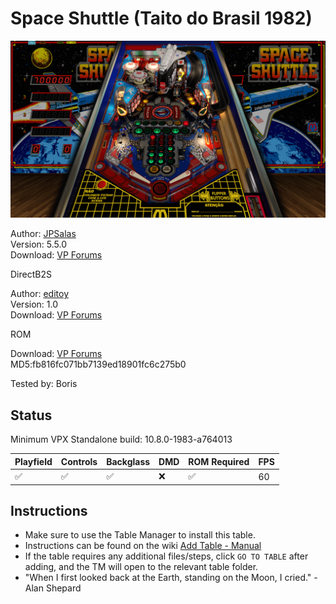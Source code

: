 # Space Shuttle (Taito do Brasil 1982)

![Table Preview](../../images/vpx-spaceshuttletaito.png)

Author: [JPSalas](https://www.vpforums.org/index.php?showuser=277)  
Version: 5.5.0  
Download: [VP Forums](https://www.vpforums.org/index.php?app=downloads&showfile=13644)

DirectB2S

Author: [editoy](https://www.vpforums.org/index.php?showuser=80626)  
Version: 1.0  
Download: [VP Forums](https://www.vpforums.org/index.php?app=downloads&showfile=13653)

ROM

Download: [VP Forums](https://www.vpforums.org/index.php?app=downloads&showfile=585)  
MD5:fb816fc071bb7139ed18901fc6c275b0

Tested by: Boris

## Status 

Minimum VPX Standalone build: 10.8.0-1983-a764013

| Playfield | Controls | Backglass | DMD | ROM Required | FPS | 
|-----------|----------|-----------|-----|--------------|-----|
| :white_check_mark: | :white_check_mark: | :white_check_mark: | :x: | :white_check_mark: | 60 |

## Instructions

- Make sure to use the Table Manager to install this table.
- Instructions can be found on the wiki [Add Table - Manual](https://github.com/LegendsUnchained/vpx-standalone-alp4k/wiki/%5B04%5D-%F0%9F%A7%A1-TM-%E2%80%90-Other-Features#add-table---manual)
- If the table requires any additional files/steps, click `GO TO TABLE` after adding, and the TM will open to the relevant table folder.
- "When I first looked back at the Earth, standing on the Moon, I cried." -Alan Shepard

